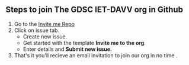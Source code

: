 ## Steps to join The GDSC IET-DAVV org in Github
1. Go to the [Invite me Repo](https://github.com/GDSC-IETDAVV/Invite-Me)
2. Click on issue tab.
    - Create new issue.
    - Get started with the template **Invite me to the org**.
    - Enter details and **Submit new issue**.
4. That's it you'll recieve an email invitation to join our org in no time . 
